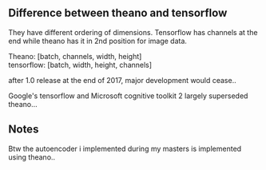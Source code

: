 Difference between theano and tensorflow
-------------------------------------------

They have different ordering of dimensions.
Tensorflow has channels at the end while theano has it in 2nd position for image data.

Theano: [batch, channels, width, height]  
tensorflow: [batch, width, height, channels]

after 1.0 release at the end of 2017, major development would cease..

Google's tensorflow and Microsoft cognitive toolkit 2 largely superseded theano...


Notes
----------------------------

Btw the autoencoder i implemented during my masters is implemented using theano..
